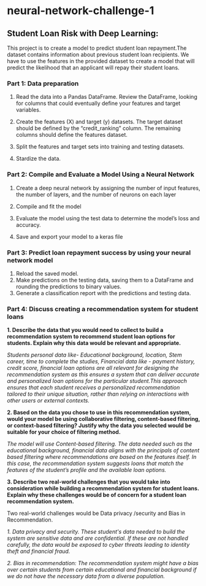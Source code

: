 # neural-network-challenge-1

## Student Loan Risk with Deep Learning:
  This project is to create a model to predict student loan repayment.The dataset contains information about previous student loan recipients. We have to use the features in the provided dataset to create a model that will predict the likelihood that an applicant will repay their student loans. 

  ### Part 1: Data preparation
  1. Read the data into a Pandas DataFrame. Review the DataFrame, looking for columns that could eventually define your features and target variables.

  2. Create the features (X) and target (y) datasets. The target dataset should be defined by the “credit_ranking” column. The remaining columns should define the features dataset.

  3. Split the features and target sets into training and testing datasets.

  4. Stardize the data.

  ### Part 2: Compile and Evaluate a Model Using a Neural Network
  1. Create a deep neural network by assigning the number of input features, the number of layers, and the number of neurons on each layer
     
  2. Compile and fit the model
  3. Evaluate the model using the test data to determine the model’s loss and accuracy.
  4. Save and export your model to a keras file

  ### Part 3: Predict loan repayment success by using your neural network model
  1. Reload the saved model.
  2. Make predictions on the testing data, saving them to a DataFrame and rounding the predictions to binary values.
  3. Generate a classification report with the predictions and testing data.

  ### Part 4: Discuss creating a recommendation system for student loans
  
  **1. Describe the data that you would need to collect to build a recommendation system to recommend student loan options for students. Explain why this data would be relevant and appropriate.**

*Students personal data like- Educational background, location, Stem career, time to complete the studies, Financial data like - payment history, credit score, financial loan options are all relevant for designing the recommendation system as this ensures a system that can deliver accurate and personalized loan options for the particular student.This approach ensures that each student receives a personalized recommendation tailored to their unique situation, rather than relying on interactions with other users or external contexts.*

**2. Based on the data you chose to use in this recommendation system, would your model be using collaborative filtering, content-based filtering, or context-based filtering? Justify why the data you selected would be suitable for your choice of filtering method.**

*The model will use Content-based filtering. The data needed such as the educational background, financial data aligns with the principals of content based filtering where recommendations are based on the features itself. In this case, the recommendation system suggests loans that match the features of the student’s profile and the available loan options.* 

**3. Describe two real-world challenges that you would take into consideration while building a recommendation system for student loans. Explain why these challenges would be of concern for a student loan recommendation system.**

Two real-world challenges would be Data privacy /security and Bias in Recommendation.

*1. Data privacy and security. These student's data needed to build the system are sensitive data and are confidential. If these are not handled carefully, the data would be exposed to cyber threats leading to identity theft and financial fraud.*

*2. Bias in recommendation: The recommendation system might have a bias over certain students from certain educational and financial background if we do not have the necessary data from a diverse population.*
